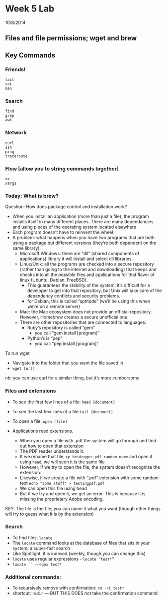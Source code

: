# Week 5 Lab
10/8/2014

## Files and file permissions; wget and brew

## Key Commands
### Friends!
```head
tail
cat
man
```

### Search
``` locate
find
grep
awk
```

### Network
```wget
curl
ssh
ping
traceroute
```

### Flow [allow you to string commands together]
```|
>>
xargs
```


### Today: What is brew?
Question: How does package control and installation work?
- When you install an application (more than just a file), the program installs itself in many different places. There are many dependancies and using pieces of the operating system located elsewhere. 
- Each program doesn’t have to reinvent the wheel
- A problem: what happens when you have two programs that are both using a package but different versions (they’re both dependent on the same library).
	- Microsoft Windows: there are “dll” (shared components of applications) library it will install and select dll libraries.
	- Linux/Unix: all the programs are checked into a secure repository (rather than going to the internet and downloading) that keeps and checks into all the possible files and applications for that flavor of linux (Ubuntu, Debian, FreeBSD). 
		- This guarantees the stability of the system: it’s difficult for a developer to get into that repository, but Unix will take care of the dependency conflicts and security problems.
		- for Debian, this is called “aptitude” (we’ll be using this when we’re on a remote server)
	- Mac: the Mac ecosystem does not provide an official repository. However, Homebrew creates a secure unofficial one. 
	- There are other repositories that are connected to languages:
		- Ruby’s repository is called “gem”
			- you call “gem install [program]”
		- Python’s is “pep” 
			- you call “pep install [program]”

To run wget
- Navigate into the folder that you want the file saved in
- `wget [url]`

nb: you can use curl for a similar thing, but it’s more cumbersome

### Files and extensions

- To see the first few lines of a file: 
`head [document]`

- To see the last few lines of a file
`tail [document]`

- To open a file: `open [file]`
- Applications read extensions. 
	- When you open a file with .pdf the system will go through and find out how to open that extension
	- The PDF reader understands it.
	- If we rename that file, `cp heidegger.pdf random.name`
and open it using `head`, we will seen it is the same file
	- However, if we try to open the file, the system doesn’t recognize the extension.
	- Likewise, if we create a file with “.pdf” extension with some random text `echo "some stuff" > testingpdf.pdf`
	- We can open this file using head
	- But if we try and open it, we get an error. This is because it is missing the proprietary Adobe encoding.

KEY: The file is the file; you can name it what you want (though other things will try to guess what it is by the extension)

### Search

- To find files:
`locate`
- The `locate` command looks at the database of files that sits in your system; a super-fast search
- Like Spotlight, it is indexed (weekly, though you can change this)
- `locate` uses regular expressions
		- `locate “test*”`
- `locate `` —regex test*`

### Additional commands:
- To recursively remove with confirmation: `rm -ri test*`
- shortcut: `rmdir` — BUT THIS DOES not take the confirmation command	


